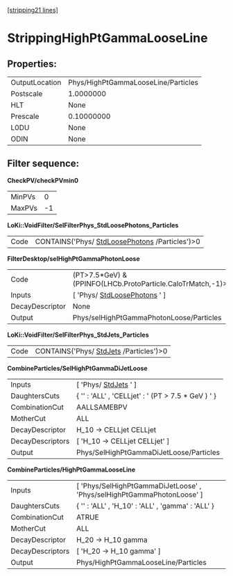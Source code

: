 [[stripping21 lines]](./stripping21-ew)

# StrippingHighPtGammaLooseLine

## Properties:

|                |                                     |
|----------------|-------------------------------------|
| OutputLocation | Phys/HighPtGammaLooseLine/Particles |
| Postscale      | 1.0000000                           |
| HLT            | None                                |
| Prescale       | 0.10000000                          |
| L0DU           | None                                |
| ODIN           | None                                |

## Filter sequence:

**CheckPV/checkPVmin0**

|        |     |
|--------|-----|
| MinPVs | 0   |
| MaxPVs | -1  |

**LoKi::VoidFilter/SelFilterPhys_StdLoosePhotons_Particles**

|      |                                                                                  |
|------|----------------------------------------------------------------------------------|
| Code | CONTAINS('Phys/ [StdLoosePhotons](./stripping21-stdloosephotons) /Particles')\>0 |

**FilterDesktop/selHighPtGammaPhotonLoose**

|                 |                                                                  |
|-----------------|------------------------------------------------------------------|
| Code            | (PT\>7.5\*GeV) & (PPINFO(LHCb.ProtoParticle.CaloTrMatch,-1)\>20) |
| Inputs          | [ 'Phys/ [StdLoosePhotons](./stripping21-stdloosephotons) ' ]  |
| DecayDescriptor | None                                                             |
| Output          | Phys/selHighPtGammaPhotonLoose/Particles                         |

**LoKi::VoidFilter/SelFilterPhys_StdJets_Particles**

|      |                                                                  |
|------|------------------------------------------------------------------|
| Code | CONTAINS('Phys/ [StdJets](./stripping21-stdjets) /Particles')\>0 |

**CombineParticles/SelHighPtGammaDiJetLoose**

|                  |                                                      |
|------------------|------------------------------------------------------|
| Inputs           | [ 'Phys/ [StdJets](./stripping21-stdjets) ' ]      |
| DaughtersCuts    | { '' : 'ALL' , 'CELLjet' : ' (PT \> 7.5 \* GeV ) ' } |
| CombinationCut   | AALLSAMEBPV                                          |
| MotherCut        | ALL                                                  |
| DecayDescriptor  | H_10 -\> CELLjet CELLjet                             |
| DecayDescriptors | [ 'H_10 -\> CELLjet CELLjet' ]                     |
| Output           | Phys/SelHighPtGammaDiJetLoose/Particles              |

**CombineParticles/HighPtGammaLooseLine**

|                  |                                                                          |
|------------------|--------------------------------------------------------------------------|
| Inputs           | [ 'Phys/SelHighPtGammaDiJetLoose' , 'Phys/selHighPtGammaPhotonLoose' ] |
| DaughtersCuts    | { '' : 'ALL' , 'H_10' : 'ALL' , 'gamma' : 'ALL' }                        |
| CombinationCut   | ATRUE                                                                    |
| MotherCut        | ALL                                                                      |
| DecayDescriptor  | H_20 -\> H_10 gamma                                                      |
| DecayDescriptors | [ 'H_20 -\> H_10 gamma' ]                                              |
| Output           | Phys/HighPtGammaLooseLine/Particles                                      |

